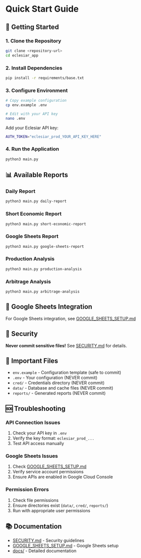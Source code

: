 # Quick Start Guide

## 🚀 Getting Started

### 1. Clone the Repository
```bash
git clone <repository-url>
cd eclesiar_app
```

### 2. Install Dependencies
```bash
pip install -r requirements/base.txt
```

### 3. Configure Environment
```bash
# Copy example configuration
cp env.example .env

# Edit with your API key
nano .env
```

Add your Eclesiar API key:
```bash
AUTH_TOKEN="eclesiar_prod_YOUR_API_KEY_HERE"
```

### 4. Run the Application
```bash
python3 main.py
```

## 📊 Available Reports

### Daily Report
```bash
python3 main.py daily-report
```

### Short Economic Report
```bash
python3 main.py short-economic-report
```

### Google Sheets Report
```bash
python3 main.py google-sheets-report
```

### Production Analysis
```bash
python3 main.py production-analysis
```

### Arbitrage Analysis
```bash
python3 main.py arbitrage-analysis
```

## 🔧 Google Sheets Integration

For Google Sheets integration, see [GOOGLE_SHEETS_SETUP.md](GOOGLE_SHEETS_SETUP.md)

## 🔐 Security

**Never commit sensitive files!** See [SECURITY.md](SECURITY.md) for details.

## 📁 Important Files

- `env.example` - Configuration template (safe to commit)
- `.env` - Your configuration (NEVER commit)
- `cred/` - Credentials directory (NEVER commit)
- `data/` - Database and cache files (NEVER commit)
- `reports/` - Generated reports (NEVER commit)

## 🆘 Troubleshooting

### API Connection Issues
1. Check your API key in `.env`
2. Verify the key format: `eclesiar_prod_...`
3. Test API access manually

### Google Sheets Issues
1. Check [GOOGLE_SHEETS_SETUP.md](GOOGLE_SHEETS_SETUP.md)
2. Verify service account permissions
3. Ensure APIs are enabled in Google Cloud Console

### Permission Errors
1. Check file permissions
2. Ensure directories exist (`data/`, `cred/`, `reports/`)
3. Run with appropriate user permissions

## 📚 Documentation

- [SECURITY.md](SECURITY.md) - Security guidelines
- [GOOGLE_SHEETS_SETUP.md](GOOGLE_SHEETS_SETUP.md) - Google Sheets setup
- [docs/](docs/) - Detailed documentation
